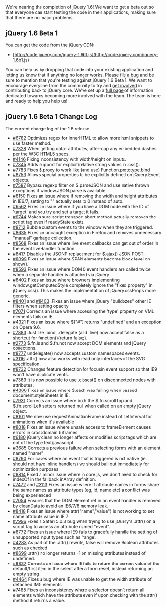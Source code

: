 We're nearing the completion of jQuery 1.6! We want to get a beta out so
that everyone can start testing the code in their applications, making
sure that there are no major problems.

jQuery 1.6 Beta 1
-----------------

You can get the code from the jQuery CDN:

-   [http://code.jquery.com/jquery-1.6b1.js](http://code.jquery.com/jquery-1.6b1.js)

You can help us by dropping that code into your existing application and
letting us know that if anything no longer works. Please [file a
bug](http://bugs.jquery.com/) and be sure to mention that you're testing
against jQuery 1.6 Beta 1. We want to encourage everyone from the
community to try and [get
involved](http://docs.jquery.com/Getting_Involved) in contributing back
to jQuery core. We've set up a [full
page](http://docs.jquery.com/Getting_Involved) of information dedicated
towards becoming more involved with the team. The team is here and ready
to help you help us!

jQuery 1.6 Beta 1 Change Log
----------------------------

The current change log of the 1.6 release.

-   [\#6782](http://bugs.jquery.com/ticket/6782) Optimizes regex for
    innerHTML to allow more html snippets to use faster method.
-   [\#7328](http://bugs.jquery.com/ticket/7328) When getting data-
    attributes, after-cap any embedded dashes per the W3C HTML5 specs.
-   [\#4146](http://bugs.jquery.com/ticket/4146) Fixing inconsistency
    with width/height on inputs.
-   [\#7345](http://bugs.jquery.com/ticket/7345) Adds support for
    explicit/relative string values in .css().
-   [\#7783](http://bugs.jquery.com/ticket/7783) Fixes \$.proxy to work
    like (and use) Function.prototype.bind
-   [\#8753](http://bugs.jquery.com/ticket/8753) Allows special
    properties to be explicitly defined on jQuery.Event objects.
-   [\#7587](http://bugs.jquery.com/ticket/7587) Bypass regexp filter on
    \$.parseJSON and use native thrown exceptions if window.JSON.parse
    is available.
-   [\#8150](http://bugs.jquery.com/ticket/8150) Fixes an issue where if
    removing the width and height attributes in IE6/7, setting to ""
    actually sets to 0 instead of auto.
-   [\#6562](http://bugs.jquery.com/ticket/6562) Fixes an issue where if
    you have a DOM node with the ID of 'target' and you try and set a
    target it fails.
-   [\#8744](http://bugs.jquery.com/ticket/8744) Makes sure script
    transport abort method actually removes the script tag even if
    readyState exists.
-   [\#8712](http://bugs.jquery.com/ticket/8712) Bubble custom events to
    the window when they are triggered.
-   [\#8635](http://bugs.jquery.com/ticket/8635) Fixes an uncaught
    exception in Firefox and removes unnecessary "manual" garbage
    collection.
-   [\#8568](http://bugs.jquery.com/ticket/8568) Fixes an issue where
    live event callbacks can get out of order in the event liveHandler
    function.
-   [\#8417](http://bugs.jquery.com/ticket/8417) Disables the JSONP
    replacement for \$.ajax() JSON POST.
-   [\#8099](http://bugs.jquery.com/ticket/8099) Fixes an issue where
    SPAN elements become block level on show().
-   [\#8593](http://bugs.jquery.com/ticket/6593) Fixes an issue where
    DOM 0 event handlers are called twice when a separate handler is
    attached via jQuery
-   [\#8402](http://bugs.jquery.com/ticket/8402) Fixes an issue where
    browsers implementing window.getComputedStyle completely ignore the
    "fixed property" in jQuery.css(). This makes the implementation of
    jQuery.cssProps more generic.
-   [\#8401](http://bugs.jquery.com/ticket/8401) and
    [\#8403](http://bugs.jquery.com/ticket/8403) .Fixes an issue where
    jQuery "bulldozes" other IE filters when setting opacity
-   [\#7071](http://bugs.jquery.com/ticket/7071) Corrects an issue where
    accessing the 'type' property on VML elements fails on IE
-   [\#4321](http://bugs.jquery.com/ticket/4321) Fixes an issue where
    \$("\#") returns "undefined" and an exception on Opera 9.6.
-   [\#7883](http://bugs.jquery.com/ticket/7883) Just like .bind,
    .delegate (and .live) now accept false as a shortcut for
    function(){return false;}.
-   [\#2773](http://bugs.jquery.com/ticket/2773) \$.fn.is and \$.fn.not
    now accept DOM elements and jQuery collections.
-   [\#8777](http://bugs.jquery.com/ticket/8777) undelegate() now
    accepts custom namespaced events.
-   [\#3116](http://bugs.jquery.com/ticket/3116) .attr() now also works
    with read only interfaces of the SVG specification.
-   [\#8732](http://bugs.jquery.com/ticket/8732) Changes feature
    detection for focusin event support so that IE9 won't have duplicate
    vents.
-   [\#7369](http://bugs.jquery.com/ticket/7369) It is now possible to
    use .closest() on disconnected nodes with attributes.
-   [\#4366](http://bugs.jquery.com/ticket/4366) Fixes an issue where
    \$.each was failing when passed document.styleSheets in IE.
-   [\#7931](http://bugs.jquery.com/ticket/7931) Corrects an issue where
    both the \$.fn.scrollTop and \$.fn.scrollLeft setters returned null
    when called on an empty jQuery object.
-   [\#8101](http://bugs.jquery.com/ticket/8101) We now use
    requestAnimationFrame instead of setInterval for animations when
    it's available
-   [\#8018](http://bugs.jquery.com/ticket/8018) Fixes an issue where
    unsafe access to frameElement causes errors in crossdomain (i)frames
-   [\#6180](http://bugs.jquery.com/ticket/6180) jQuery.clean no longer
    affects or modifies script tags which are not of the type
    text/javascript
-   [\#3685](http://bugs.jquery.com/ticket/3685) Corrects a previous
    failure when selecting forms with an element named "name"
-   [\#8790](http://bugs.jquery.com/ticket/8790) For cases where an
    event that is triggered is not native (ie. should not have inline
    handlers) we should bail out immediately for optimization purposes
-   [\#8814](http://bugs.jquery.com/ticket/8814) Fixed a minor issue
    where in core.js, we don't need to check for indexOf in the fallback
    inArray definition.
-   [\#7472](http://bugs.jquery.com/ticket/7472) and
    [\#3113](http://bugs.jquery.com/ticket/3113) Fixes an issue where if
    attribute names in forms share the same names as attribute types
    (eg, id, name etc) a conflict was being experienced
-   [\#7054](http://bugs.jquery.com/ticket/7054) Ensures that the DOM
    element ref in an event handler is removed by cleanData to avoid an
    IE6/7/8 memory leak.
-   [\#8418](http://bugs.jquery.com/ticket/8418) Fixes an issue where
    attr("name","value") is not working to set name attribute value in
    IE 7
-   [\#7996](http://bugs.jquery.com/ticket/7996) Fixes a Safari 5.0.3
    bug when trying to use jQuery's .attr() on a script tag to access an
    attribute named "event".
-   [\#8772](http://bugs.jquery.com/ticket/8772) Fixes an issue where
    IE9 fails to gracefully handle the setting of unsupported input
    types such as 'range'.
-   [\#4283](http://bugs.jquery.com/ticket/4283) As part of the .attr()
    rewrite, false will remove Boolean attributes such as checked.
-   [\#8699](http://bugs.jquery.com/ticket/8699) .attr() no longer
    returns -1 on missing attributes instead of undefined.
-   [\#6837](http://bugs.jquery.com/ticket/6837) Corrects an issue where
    IE fails to return the correct value of the default/first item in
    the select after a form reset, instead returning an empty string
-   [\#4464](http://bugs.jquery.com/ticket/4464) Fixes a bug where IE
    was unable to get the width attribute of detached IMG elements
-   [\#7485](http://bugs.jquery.com/ticket/7485) Fixes an inconsistency
    where a selector doesn't return all elements which have the
    attribute even if upon checking with the attr() method it returns a
    value.

